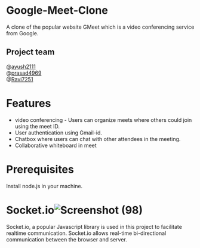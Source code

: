 # Google-Meet-Clone

A clone of the popular website GMeet which is a video conferencing service from Google.

## Project team
@[ayush2111](https://github.com/ayush2111)<br/>
@[prasad4969](https://github.com/prasad4969)<br/>
@[Ravi7251](https://github.com/Ravi7251)
# Features

* video conferencing - Users can organize meets where others could join using the meet ID.
* User authentication using Gmail-id.
* Chatbox where users can chat with other attendees in the meeting.
* Collaborative whiteboard in meet

# Prerequisites
Install node.js in your machine.

# Socket.io![Screenshot (98)](https://github.com/ayush2111/Google-Meet-Clone/assets/109381365/e7d5fcc9-f310-40c5-9092-967308a03650)

Socket.io, a popular Javascript library is used in this project to facilitate realtime communication. Socket.io allows real-time bi-directional communication between the browser and server.


